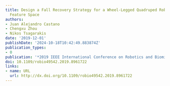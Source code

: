 ```yaml
---
title: Design a Fall Recovery Strategy for a Wheel-Legged Quadruped Robot Using Stability
  Feature Space
authors:
- Juan Alejandro Castano
- Chengxu Zhou
- Nikos Tsagarakis
date: '2019-12-01'
publishDate: '2024-10-18T10:42:49.883874Z'
publication_types:
- 0
publication: '*2019 IEEE International Conference on Robotics and Biomimetics (ROBIO)*'
doi: 10.1109/robio49542.2019.8961722
links:
- name: URL
  url: http://dx.doi.org/10.1109/robio49542.2019.8961722
---
```

